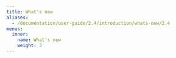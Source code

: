```yaml
---
title: What's new
aliases:
  - /documentation/user-guide/2.4/introduction/whats-new/2.4
menus:
  inner:
    name: What's new
    weight: 3
---
```

